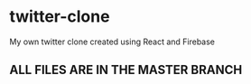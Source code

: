 # twitter-clone
My own twitter clone created using React and Firebase

## ALL FILES ARE IN THE MASTER BRANCH
